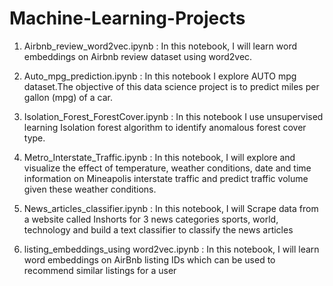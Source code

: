 # Machine-Learning-Projects

1. Airbnb_review_word2vec.ipynb : In this notebook, I will learn word embeddings on Airbnb review dataset using word2vec.

2. Auto_mpg_prediction.ipynb : In this notebook I explore AUTO mpg dataset.The objective of this data science project is to predict miles per gallon (mpg) of a car.

3. Isolation_Forest_ForestCover.ipynb : In this notebook I use unsupervised learning Isolation forest algorithm to identify anomalous forest cover type.

4. Metro_Interstate_Traffic.ipynb : In this notebook, I will explore and visualize the effect of temperature, weather conditions, date and time information on Mineapolis interstate traffic and predict traffic volume given these weather conditions.

5. News_articles_classifier.ipynb : In this notebook, I will Scrape data from a website called Inshorts for 3 news categories sports, world, technology and build a text classifier to classify the news articles

6. listing_embeddings_using word2vec.ipynb : In this notebook, I will learn word embeddings on AirBnb listing IDs which can be used to recommend similar listings for a user

